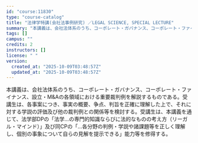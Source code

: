 ```yaml
---
id: "course:11830"
type: "course-catalog"
title: "法律学特講(会社法事例研究) ／LEGAL SCIENCE, SPECIAL LECTURE"
summary: "本講義は、会社法体系のうち、コーポレート・ガバナンス、コーポレート・ファイナンス、設立・M&Aの各領域における重要裁判例を解説するものである。受講生は、各事案につき、事実の概要、争点、判旨を正確に理解した上で、それに対する学説の評価及び他の…"
tags: []
campus: ""
credits: 2
instructors: []
license: " "
version:
  created_at: "2025-10-09T03:48:57Z"
  updated_at: "2025-10-09T03:48:57Z"
---
```


本講義は、会社法体系のうち、コーポレート・ガバナンス、コーポレート・ファイナンス、設立・M&Aの各領域における重要裁判例を解説するものである。受講生は、各事案につき、事実の概要、争点、判旨を正確に理解した上で、それに対する学説の評価及び他の裁判例との関係等を検討する。受講生は、本講義を通じて、法学部DPの「法学…の専門的知識ならびに法的なものの考え方（リーガル・マインド）」及び同CPの「…各分野の判例・学説や諸課題等を正しく理解し、個別の事象について自らの見解を提示できる」能力等を修得する。
